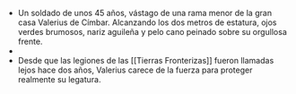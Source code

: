 - Un soldado de unos 45 años, vástago de una rama menor de la gran casa Valerius de Címbar. Alcanzando los dos metros de estatura, ojos verdes brumosos, nariz aguileña y pelo cano peinado sobre su orgullosa frente.
-
- Desde que las legiones de las [[Tierras Fronterizas]] fueron llamadas lejos hace dos años, Valerius carece de la fuerza para proteger realmente su legatura.